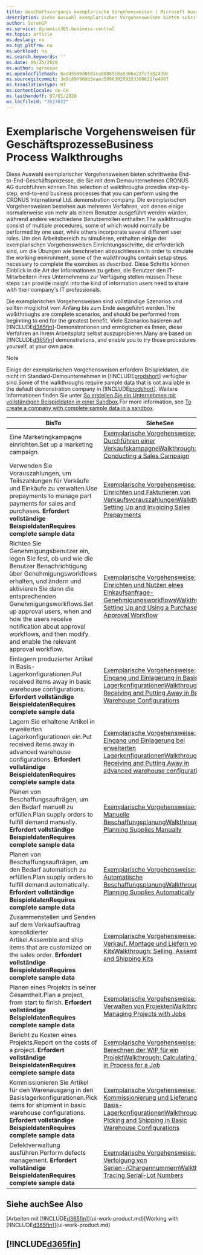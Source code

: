 ```yaml
---
title: Geschäftsvorgangs exemplarische Vorgehensweisen | Microsoft Ausgleich.
description: Diese Auswahl exemplarischer Vorgehensweisen bieten schrittweise End-to-End-Geschäftsprozesse, die Sie mit dem Demounternehmen CRONUS AG durchführen können. Die exemplarischen Vorgehensweisen bestehen aus mehreren Verfahren, von denen einige normalerweise von mehr als einem Benutzer ausgeführt werden würden, während andere verschiedene Benutzerrollen enthalten. Um den Arbeitsbereich zu simulieren, enthalten einige der exemplarischen Vorgehensweisen Einrichtungsschritte, die erforderlich sind, um die Übungen wie beschrieben abzuschliessen. Diese Schritte können Einblick in die Art der Informationen zu geben, die Benutzer den IT-Mitarbeitern ihres Unternehmens zur Verfügung stellen müssen.
author: SorenGP
ms.service: dynamics365-business-central
ms.topic: article
ms.devlang: na
ms.tgt_pltfrm: na
ms.workload: na
ms.search.keywords: ''
ms.date: 06/25/2020
ms.author: sgroespe
ms.openlocfilehash: 6ad45590d0581ea8888918a8306e2dfcfe82439c
ms.sourcegitcommit: 3e9c89f90db5eaed599630299353300621fe4007
ms.translationtype: HT
ms.contentlocale: de-CH
ms.lasthandoff: 07/01/2020
ms.locfileid: "3527822"
---
```

# <a name="business-process-walkthroughs"></a><span data-ttu-id="a1d28-106">Exemplarische Vorgehensweisen für Geschäftsprozesse</span><span class="sxs-lookup"><span data-stu-id="a1d28-106">Business Process Walkthroughs</span></span>

<span data-ttu-id="a1d28-107">Diese Auswahl exemplarischer Vorgehensweisen bieten schrittweise End-to-End-Geschäftsprozesse, die Sie mit dem Demounternehmen CRONUS AG durchführen können.</span><span class="sxs-lookup"><span data-stu-id="a1d28-107">This selection of walkthroughs provides step-by-step, end-to-end business processes that you can perform using the CRONUS International Ltd. demonstration company.</span></span> <span data-ttu-id="a1d28-108">Die exemplarischen Vorgehensweisen bestehen aus mehreren Verfahren, von denen einige normalerweise von mehr als einem Benutzer ausgeführt werden würden, während andere verschiedene Benutzerrollen enthalten.</span><span class="sxs-lookup"><span data-stu-id="a1d28-108">The walkthroughs consist of multiple procedures, some of which would normally be performed by one user, while others incorporate several different user roles.</span></span> <span data-ttu-id="a1d28-109">Um den Arbeitsbereich zu simulieren, enthalten einige der exemplarischen Vorgehensweisen Einrichtungsschritte, die erforderlich sind, um die Übungen wie beschrieben abzuschliessen.</span><span class="sxs-lookup"><span data-stu-id="a1d28-109">In order to simulate the working environment, some of the walkthroughs contain setup steps necessary to complete the exercises as described.</span></span> <span data-ttu-id="a1d28-110">Diese Schritte können Einblick in die Art der Informationen zu geben, die Benutzer den IT-Mitarbeitern ihres Unternehmens zur Verfügung stellen müssen.</span><span class="sxs-lookup"><span data-stu-id="a1d28-110">These steps can provide insight into the kind of information users need to share with their company's IT professionals.</span></span>  

 <span data-ttu-id="a1d28-111">Die exemplarischen Vorgehensweisen sind vollständige Szenarios und sollten möglichst vom Anfang bis zum Ende ausgeführt werden.</span><span class="sxs-lookup"><span data-stu-id="a1d28-111">The walkthroughs are complete scenarios, and should be performed from beginning to end for the greatest benefit.</span></span> <span data-ttu-id="a1d28-112">Viele Szenarios basieren auf [!INCLUDE[d365fin](includes/d365fin_md.md)]-Demonstrationen und ermöglichen es Ihnen, diese Verfahren an Ihrem Arbeitsplatz selbst auszuprobieren.</span><span class="sxs-lookup"><span data-stu-id="a1d28-112">Many are based on [!INCLUDE[d365fin](includes/d365fin_md.md)] demonstrations, and enable you to try those procedures yourself, at your own pace.</span></span>  

> [!NOTE]
> <span data-ttu-id="a1d28-113">Einige der exemplarischen Vorgehensweisen erfordern Beispieldaten, die nicht im Standard-Demounternehmen in [!INCLUDE[prodshort](includes/prodshort.md)] verfügbar sind.</span><span class="sxs-lookup"><span data-stu-id="a1d28-113">Some of the walkthroughs require sample data that is not available in the default demonstration company in [!INCLUDE[prodshort](includes/prodshort.md)].</span></span> <span data-ttu-id="a1d28-114">Weitere Informationen finden Sie unter [So erstellen Sie ein Unternehmen mit vollständigen Beispieldaten in einer Sandbox](across-how-create-sandbox-environment.md#to-create-a-company-with-complete-sample-data-in-a-sandbox).</span><span class="sxs-lookup"><span data-stu-id="a1d28-114">For more information, see [To create a company with complete sample data in a sandbox](across-how-create-sandbox-environment.md#to-create-a-company-with-complete-sample-data-in-a-sandbox).</span></span>

|<span data-ttu-id="a1d28-115">Bis</span><span class="sxs-lookup"><span data-stu-id="a1d28-115">To</span></span>|<span data-ttu-id="a1d28-116">Siehe</span><span class="sxs-lookup"><span data-stu-id="a1d28-116">See</span></span>|  
|--------|---------|  
|<span data-ttu-id="a1d28-117">Eine Marketingkampagne einrichten.</span><span class="sxs-lookup"><span data-stu-id="a1d28-117">Set up a marketing campaign.</span></span>|[<span data-ttu-id="a1d28-118">Exemplarische Vorgehensweise: Durchführen einer Verkaufskampagne</span><span class="sxs-lookup"><span data-stu-id="a1d28-118">Walkthrough: Conducting a Sales Campaign</span></span>](walkthrough-conducting-a-sales-campaign.md)|  
|<span data-ttu-id="a1d28-119">Verwenden Sie Vorauszahlungen, um Teilszahlungen für Verkäufe und Einkäufe zu verwalten.</span><span class="sxs-lookup"><span data-stu-id="a1d28-119">Use prepayments to manage part payments for sales and purchases.</span></span> <span data-ttu-id="a1d28-120">**Erfordert vollständige Beispieldaten**</span><span class="sxs-lookup"><span data-stu-id="a1d28-120">**Requires complete sample data**</span></span> |[<span data-ttu-id="a1d28-121">Exemplarische Vorgehensweise: Einrichten und Fakturieren von Verkaufsvorauszahlungen</span><span class="sxs-lookup"><span data-stu-id="a1d28-121">Walkthrough: Setting Up and Invoicing Sales Prepayments</span></span>](walkthrough-setting-up-and-invoicing-sales-prepayments.md)|  
|<span data-ttu-id="a1d28-122">Richten Sie Genehmigungsbenutzer ein, legen Sie fest, ob und wie die Benutzer Benachrichtigung über Genehmigungsworkflows erhalten, und ändern und aktivieren Sie dann die entsprechenden Genehmigungsworkflows.</span><span class="sxs-lookup"><span data-stu-id="a1d28-122">Set up approval users, when and how the users receive notification about approval workflows, and then modify and enable the relevant approval workflow.</span></span>|[<span data-ttu-id="a1d28-123">Exemplarische Vorgehensweise: Einrichten und Nutzen eines Einkaufsanfrage-Genehmigungsworkflows</span><span class="sxs-lookup"><span data-stu-id="a1d28-123">Walkthrough: Setting Up and Using a Purchase Approval Workflow</span></span>](walkthrough-setting-up-and-using-a-purchase-approval-workflow.md)|  
|<span data-ttu-id="a1d28-124">Einlagern produzierter Artikel in Basis-Lagerkonfigurationen.</span><span class="sxs-lookup"><span data-stu-id="a1d28-124">Put received items away in basic warehouse configurations.</span></span> <span data-ttu-id="a1d28-125">**Erfordert vollständige Beispieldaten**</span><span class="sxs-lookup"><span data-stu-id="a1d28-125">**Requires complete sample data**</span></span>|[<span data-ttu-id="a1d28-126">Exemplarische Vorgehensweise: Eingang und Einlagerung in Basis-Lagerkonfigurationen</span><span class="sxs-lookup"><span data-stu-id="a1d28-126">Walkthrough: Receiving and Putting Away in Basic Warehouse Configurations</span></span>](walkthrough-receiving-and-putting-away-in-basic-warehousing.md)|  
|<span data-ttu-id="a1d28-127">Lagern Sie erhaltene Artikel in erweiterten Lagerkonfigurationen ein.</span><span class="sxs-lookup"><span data-stu-id="a1d28-127">Put received items away in advanced warehouse configurations.</span></span> <span data-ttu-id="a1d28-128">**Erfordert vollständige Beispieldaten**</span><span class="sxs-lookup"><span data-stu-id="a1d28-128">**Requires complete sample data**</span></span>|[<span data-ttu-id="a1d28-129">Exemplarische Vorgehensweise: Eingang und Einlagerung bei erweiterten Lagerkonfigurationen</span><span class="sxs-lookup"><span data-stu-id="a1d28-129">Walkthrough: Receiving and Putting Away in advanced warehouse configurations</span></span>](walkthrough-receiving-and-putting-away-in-advanced-warehousing.md)|  
|<span data-ttu-id="a1d28-130">Planen von Beschaffungsaufträgen, um den Bedarf manuell zu erfüllen.</span><span class="sxs-lookup"><span data-stu-id="a1d28-130">Plan supply orders to fulfill demand manually.</span></span> <span data-ttu-id="a1d28-131">**Erfordert vollständige Beispieldaten**</span><span class="sxs-lookup"><span data-stu-id="a1d28-131">**Requires complete sample data**</span></span>|[<span data-ttu-id="a1d28-132">Exemplarische Vorgehensweise: Manuelle Beschaffungsplanung</span><span class="sxs-lookup"><span data-stu-id="a1d28-132">Walkthrough: Planning Supplies Manually</span></span>](walkthrough-planning-supplies-manually.md)|  
|<span data-ttu-id="a1d28-133">Planen von Beschaffungsaufträgen, um den Bedarf automatisch zu erfüllen.</span><span class="sxs-lookup"><span data-stu-id="a1d28-133">Plan supply orders to fulfill demand automatically.</span></span> <span data-ttu-id="a1d28-134">**Erfordert vollständige Beispieldaten**</span><span class="sxs-lookup"><span data-stu-id="a1d28-134">**Requires complete sample data**</span></span>|[<span data-ttu-id="a1d28-135">Exemplarische Vorgehensweise: Automatische Beschaffungsplanung</span><span class="sxs-lookup"><span data-stu-id="a1d28-135">Walkthrough: Planning Supplies Automatically</span></span>](walkthrough-planning-supplies-automatically.md)|  
|<span data-ttu-id="a1d28-136">Zusammenstellen und Senden auf dem Verkaufsauftrag konsolidierter Artikel.</span><span class="sxs-lookup"><span data-stu-id="a1d28-136">Assemble and ship items that are customized on the sales order.</span></span> <span data-ttu-id="a1d28-137">**Erfordert vollständige Beispieldaten**</span><span class="sxs-lookup"><span data-stu-id="a1d28-137">**Requires complete sample data**</span></span>|[<span data-ttu-id="a1d28-138">Exemplarische Vorgehensweise: Verkauf, Montage und Liefern von Kits</span><span class="sxs-lookup"><span data-stu-id="a1d28-138">Walkthrough: Selling, Assembling, and Shipping Kits</span></span>](walkthrough-selling-assembling-and-shipping-kits.md)|  
|<span data-ttu-id="a1d28-139">Planen eines Projekts in seiner Gesamtheit.</span><span class="sxs-lookup"><span data-stu-id="a1d28-139">Plan a project, from start to finish.</span></span> <span data-ttu-id="a1d28-140">**Erfordert vollständige Beispieldaten**</span><span class="sxs-lookup"><span data-stu-id="a1d28-140">**Requires complete sample data**</span></span>|[<span data-ttu-id="a1d28-141">Exemplarische Vorgehensweise: Verwalten von Projekten</span><span class="sxs-lookup"><span data-stu-id="a1d28-141">Walkthrough: Managing Projects with Jobs</span></span>](walkthrough-managing-projects-with-jobs.md)|  
|<span data-ttu-id="a1d28-142">Bericht zu Kosten eines Projekts.</span><span class="sxs-lookup"><span data-stu-id="a1d28-142">Report on the costs of a project.</span></span> <span data-ttu-id="a1d28-143">**Erfordert vollständige Beispieldaten**</span><span class="sxs-lookup"><span data-stu-id="a1d28-143">**Requires complete sample data**</span></span>|[<span data-ttu-id="a1d28-144">Exemplarische Vorgehensweise: Berechnen der WIP für ein Projekt</span><span class="sxs-lookup"><span data-stu-id="a1d28-144">Walkthrough: Calculating Work in Process for a Job</span></span>](walkthrough-calculating-work-in-process-for-a-job.md)|  
|<span data-ttu-id="a1d28-145">Kommissionieren Sie Artikel für den Warenausgang in den Basislagerkonfigurationen.</span><span class="sxs-lookup"><span data-stu-id="a1d28-145">Pick items for shipment in basic warehouse configurations.</span></span> <span data-ttu-id="a1d28-146">**Erfordert vollständige Beispieldaten**</span><span class="sxs-lookup"><span data-stu-id="a1d28-146">**Requires complete sample data**</span></span>|[<span data-ttu-id="a1d28-147">Exemplarische Vorgehensweise: Kommissionierung und Lieferung in Basis-Lagerkonfigurationen</span><span class="sxs-lookup"><span data-stu-id="a1d28-147">Walkthrough: Picking and Shipping in Basic Warehouse Configurations</span></span>](walkthrough-picking-and-shipping-in-basic-warehousing.md)|  
|<span data-ttu-id="a1d28-148">Defektverwaltung ausführen.</span><span class="sxs-lookup"><span data-stu-id="a1d28-148">Perform defects management.</span></span> <span data-ttu-id="a1d28-149">**Erfordert vollständige Beispieldaten**</span><span class="sxs-lookup"><span data-stu-id="a1d28-149">**Requires complete sample data**</span></span>|[<span data-ttu-id="a1d28-150">Exemplarische Vorgehensweise: Verfolgung von Serien-/Chargennummern</span><span class="sxs-lookup"><span data-stu-id="a1d28-150">Walkthrough: Tracing Serial-Lot Numbers</span></span>](walkthrough-tracing-serial-lot-numbers.md)|  

## <a name="see-also"></a><span data-ttu-id="a1d28-151">Siehe auch</span><span class="sxs-lookup"><span data-stu-id="a1d28-151">See Also</span></span>

<span data-ttu-id="a1d28-152">[Arbeiten mit [!INCLUDE[d365fin](includes/d365fin_md.md)]](ui-work-product.md)</span><span class="sxs-lookup"><span data-stu-id="a1d28-152">[Working with [!INCLUDE[d365fin](includes/d365fin_md.md)]](ui-work-product.md)</span></span>  

## [!INCLUDE[d365fin](includes/free_trial_md.md)]  
